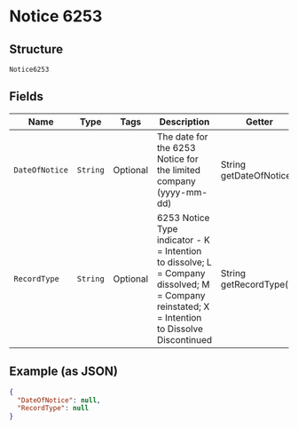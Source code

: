 
# Notice 6253

## Structure

`Notice6253`

## Fields

| Name | Type | Tags | Description | Getter | Setter |
|  --- | --- | --- | --- | --- | --- |
| `DateOfNotice` | `String` | Optional | The date for the 6253 Notice for the limited company (yyyy-mm-dd) | String getDateOfNotice() | setDateOfNotice(String dateOfNotice) |
| `RecordType` | `String` | Optional | 6253 Notice Type indicator - K = Intention to dissolve; L = Company dissolved; M = Company reinstated; X = Intention to Dissolve Discontinued | String getRecordType() | setRecordType(String recordType) |

## Example (as JSON)

```json
{
  "DateOfNotice": null,
  "RecordType": null
}
```


